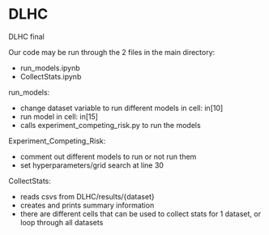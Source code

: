 # DLHC
DLHC final

Our code may be run through the 2 files in the main directory:
  - run_models.ipynb
  - CollectStats.ipynb

run_models:
  - change dataset variable to run different models in cell: in[10]
  - run model in cell: in[15]
  - calls experiment_competing_risk.py to run the models

Experiment_Competing_Risk:
  - comment out different models to run or not run them
  - set hyperparameters/grid search at line 30

CollectStats:
  - reads csvs from DLHC/results/{dataset}
  - creates and prints summary information
  - there are different cells that can be used to collect stats for 1 dataset, or loop through all datasets
